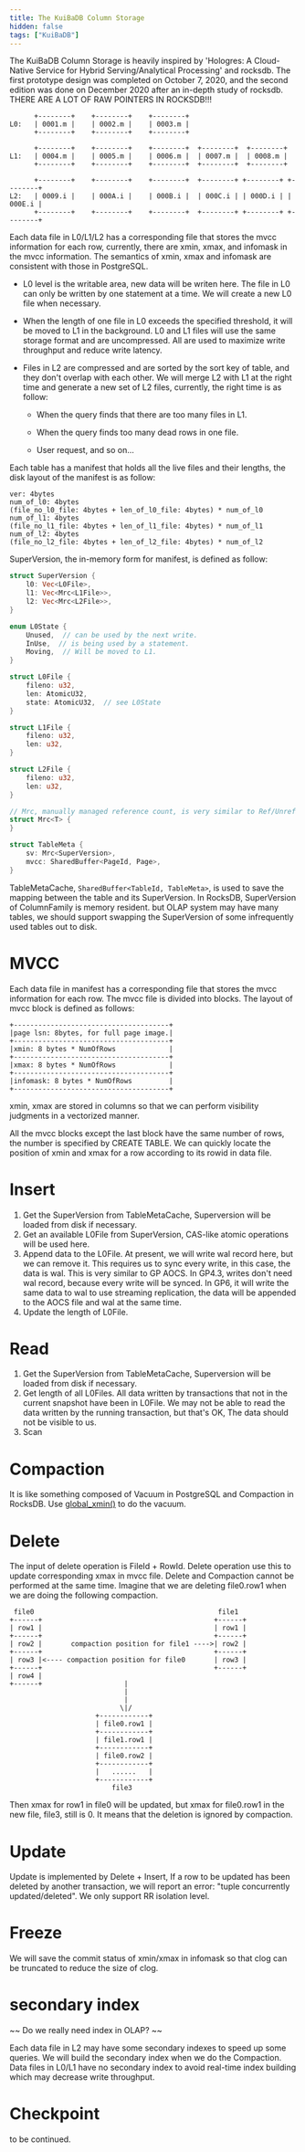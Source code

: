 ```yaml
---
title: The KuiBaDB Column Storage
hidden: false
tags: ["KuiBaDB"]
---
```


The KuiBaDB Column Storage is heavily inspired by 'Hologres: A Cloud-Native Service for Hybrid Serving/Analytical Processing' and rocksdb. The first prototype design was completed on October 7, 2020, and the second edition was done on December 2020 after an in-depth study of rocksdb. THERE ARE A LOT OF RAW POINTERS IN ROCKSDB!!!

```
      +--------+    +--------+    +--------+
L0:   | 0001.m |    | 0002.m |    | 0003.m |
      +--------+    +--------+    +--------+

      +--------+    +--------+    +--------+  +--------+  +--------+
L1:   | 0004.m |    | 0005.m |    | 0006.m |  | 0007.m |  | 0008.m |
      +--------+    +--------+    +--------+  +--------+  +--------+

      +--------+    +--------+    +--------+  +--------+ +--------+ +--------+
L2:   | 0009.i |    | 000A.i |    | 000B.i |  | 000C.i | | 000D.i | | 000E.i |
      +--------+    +--------+    +--------+  +--------+ +--------+ +--------+
```

Each data file in L0/L1/L2 has a corresponding file that stores the mvcc information for each row, currently, there are xmin, xmax, and infomask in the mvcc information. The semantics of xmin, xmax and infomask are consistent with those in PostgreSQL.

-   L0 level is the writable area, new data will be writen here. The file in L0 can only be written by one statement at a time. We will create a new L0 file when necessary.

-   When the length of one file in L0 exceeds the specified threshold, it will be moved to L1 in the background. L0 and L1 files will use the same storage format and are uncompressed. All are used to maximize write throughput and reduce write latency.

-   Files in L2 are compressed and are sorted by the sort key of table, and they don't overlap with each other. We will merge L2 with L1 at the right time and generate a new set of L2 files, currently, the right time is as follow:

    -   When the query finds that there are too many files in L1.

    -   When the query finds too many dead rows in one file.

    -   User request, and so on...

Each table has a manifest that holds all the live files and their lengths, the disk layout of the manifest is as follow:

```
ver: 4bytes
num_of_l0: 4bytes
(file_no_l0_file: 4bytes + len_of_l0_file: 4bytes) * num_of_l0
num_of_l1: 4bytes
(file_no_l1_file: 4bytes + len_of_l1_file: 4bytes) * num_of_l1
num_of_l2: 4bytes
(file_no_l2_file: 4bytes + len_of_l2_file: 4bytes) * num_of_l2
```

SuperVersion, the in-memory form for manifest, is defined as follow:

```rust
struct SuperVersion {
    l0: Vec<L0File>,
    l1: Vec<Mrc<L1File>>,
    l2: Vec<Mrc<L2File>>,
}

enum L0State {
    Unused,  // can be used by the next write.
    InUse,  // is being used by a statement.
    Moving,  // Will be moved to L1.
}

struct L0File {
    fileno: u32,
    len: AtomicU32,
    state: AtomicU32,  // see L0State
}

struct L1File {
    fileno: u32,
    len: u32,
}

struct L2File {
    fileno: u32,
    len: u32,
}

// Mrc, manually managed reference count, is very similar to Ref/Unref in rocksdb.
struct Mrc<T> {
}

struct TableMeta {
    sv: Mrc<SuperVersion>,
    mvcc: SharedBuffer<PageId, Page>,
}
```

TableMetaCache, `SharedBuffer<TableId, TableMeta>`, is used to save the mapping between the table and its SuperVersion. In RocksDB, SuperVersion of ColumnFamily is memory resident. but OLAP system may have many tables, we should support swapping the SuperVersion of some infrequently used tables out to disk.

# MVCC

Each data file in manifest has a corresponding file that stores the mvcc information for each row. The mvcc file is divided into blocks. The layout of mvcc block is defined as follows:

```
+--------------------------------------+
|page lsn: 8bytes, for full page image.|
+--------------------------------------+
|xmin: 8 bytes * NumOfRows             |
+--------------------------------------+
|xmax: 8 bytes * NumOfRows             |
+--------------------------------------+
|infomask: 8 bytes * NumOfRows         |
+--------------------------------------+
```

xmin, xmax are stored in columns so that we can perform visibility judgments in a vectorized manner.

All the mvcc blocks except the last block have the same number of rows, the number is specified by CREATE TABLE. We can quickly locate the position of xmin and xmax for a row according to its rowid in data file.

# Insert

1.  Get the SuperVersion from TableMetaCache, Superversion will be loaded from disk if necessary.
2.  Get an available L0File from SuperVersion, CAS-like atomic operations will be used here.
3.  Append data to the L0File. At present, we will write wal record here, but we can remove it. This requires us to sync every write, in this case, the data is wal. This is very similar to GP AOCS. In GP4.3, writes don't need wal record, because every write will be synced. In GP6, it will write the same data to wal to use streaming replication, the data will be appended to the AOCS file and wal at the same time.
4.  Update the length of L0File.

# Read

1.  Get the SuperVersion from TableMetaCache, Superversion will be loaded from disk if necessary.
2.  Get length of all L0Files. All data written by transactions that not in the current snapshot have been in L0File. We may not be able to read the data written by the running transaction, but that's OK, The data should not be visible to us.
3.  Scan

# Compaction

It is like something composed of Vacuum in PostgreSQL and Compaction in RocksDB. Use [global_xmin()](https://github.com/KuiBaDB/KuiBaDB/blob/master/src/access/xact.rs) to do the vacuum.

# Delete

The input of delete operation is FileId + RowId. Delete operation use this to update corresponding xmax in mvcc file. Delete and Compaction cannot be performed at the same time. Imagine that we are deleting file0.row1 when we are doing the following compaction.

```
 file0                                             file1
+------+                                          +------+
| row1 |                                          | row1 |
+------+                                          +------+
| row2 |       compaction position for file1 ---->| row2 |
+------+                                          +------+
| row3 |<---- compaction position for file0       | row3 |
+------+                                          +------+
| row4 |
+------+                    |
                            |
                            |
                           \|/
                     +------------+
                     | file0.row1 |
                     +------------+
                     | file1.row1 |
                     +------------+
                     | file0.row2 |
                     +------------+
                     |   ......   |
                     +------------+
                         file3
```

Then xmax for row1 in file0 will be updated, but xmax for file0.row1 in the new file, file3, still is 0. It means that the deletion is ignored by compaction.

# Update

Update is implemented by Delete + Insert, If a row to be updated has been deleted by another transaction, we will report an error: "tuple concurrently updated/deleted". We only support RR isolation level.

# Freeze

We will save the commit status of xmin/xmax in infomask so that clog can be truncated to reduce the size of clog.

# secondary index

~~ Do we really need index in OLAP? ~~

Each data file in L2 may have some secondary indexes to speed up some queries. We will build the secondary index when we do the Compaction. Data files in L0/L1 have no secondary index to avoid real-time index building which may decrease write throughput.

# Checkpoint

to be continued.
